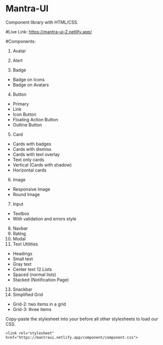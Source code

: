 # Mantra-UI

Component library with HTML/CSS.

#Live Link: https://mantra-ui-2.netlify.app/


#Components:

1. Avatar

2. Alert

3. Badge
- Badge on Icons
- Badge on Avatars
4. Button
- Primary
- Link
- Icon Button
- Floating Action Button
- Outline Button
5. Card
- Cards with badges
- Cards with dismiss
- Cards with text overlay
- Text only cards
- Vertical (Cards with shadow)
- Horizontal cards
6. Image
- Responsive Image
- Round Image
7. Input
- Textbox
- With validation and errors style

8. Navbar
9. Rating
10. Modal
11. Text Utilities
- Headings
- Small text
- Gray text
- Center text
12.Lists
- Spaced (normal lists)
- Stacked (Notification Page)
13. Snackbar
14. Simplified Grid
- Grid-2: two items in a grid
- Grid-3: three items

Copy-paste the stylesheet <link> into your <head> before all other stylesheets to load our CSS.

```
<link rel="stylesheet" href="https://mantraui.netlify.app/component/component.css">
```


